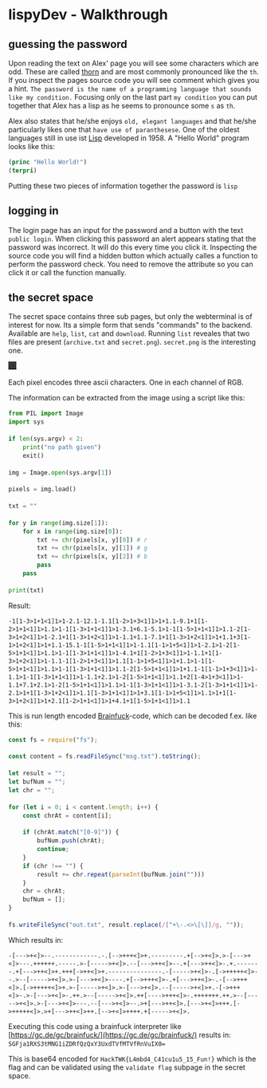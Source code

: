 # lispyDev - Walkthrough

## guessing the password

Upon reading the text on Alex' page you will see some characters which are odd. These are called [thorn](https://de.wikipedia.org/wiki/%C3%9E) and are most commonly pronounced like the `th`. If you inspect the pages source code you will see comment which gives you a hint. `The password is the name of a programming language that sounds like my condition.` Focusing only on the last part `my condition` you can put together that Alex has a lisp as he seems to pronounce some `s` as `th`.

Alex also states that he/she enjoys `old, elegant languages` and that he/she particularly likes one that `have use of paranthesese`. One of the oldest languages still in use ist [Lisp](https://de.wikipedia.org/wiki/Lisp) developed in 1958. A "Hello World" program looks like this:

```lisp
(princ "Hello World!")
(terpri)
```

Putting these two pieces of information together the password is `lisp`

## logging in
The login page has an input for the password and a button with the text `public login`. When clicking this password an alert appears stating that the password was incorrect. It will do this every time you click it. Inspecting the source code you will find a hidden button which actually calles a function to perform the password check. You need to remove the attribute so you can click it or call the function manually.

## the secret space

The secret space contains three sub pages, but only the webterminal is of interest for now. Its a simple form that sends "commands" to the backend. Available are `help`, `list`, `cat` and `download`. Running `list` reveales that two files are present (`archive.txt` and `secret.png`). `secret.png` is the interesting one.

![alt text](src/ctf/resource/public/secret_space/egarots/secret.png)

Each pixel encodes three ascii characters. One in each channel of RGB.

The information can be extracted from the image using a script like this:

```python
from PIL import Image
import sys

if len(sys.argv) < 2:
    print("no path given")
    exit()

img = Image.open(sys.argv[1])

pixels = img.load()

txt = ""

for y in range(img.size[1]):
    for x in range(img.size[0]):
        txt += chr(pixels[x, y][0]) # r
        txt += chr(pixels[x, y][1]) # g
        txt += chr(pixels[x, y][2]) # b
        pass
    pass

print(txt)
```

Result:
```
-1[1-3>1+1<1]1>1-2.1-12.1-1.1[1-2>1+3<1]1>1+1.1-9.1+1[1-2>1+1<1]1>1.1>1-1[1-3>1+1<1]1>1-3.1+6.1-5.1>1-1[1-5>1+1<1]1>1.1-2[1-3>1+2<1]1>1-2.1+1[1-3>1+2<1]1>1-1.1+1.1-7.1+1[1-3>1+2<1]1>1+1.1+3[1-1>1+2<1]1>1+1.1-15.1-1[1-5>1+1<1]1>1-1.1[1-1>1+5<1]1>1-2.1>1-2[1-5>1+1<1]1>1.1>1-1[1-3>1+1<1]1>1-4.1+1[1-2>1+3<1]1>1-1.1+1[1-3>1+2<1]1>1-1.1-1[1-2>1+3<1]1>1.1[1-1>1+5<1]1>1+1.1>1-1[1-5>1+1<1]1>1.1>1-1[1-3>1+1<1]1>1.1-2[1-5>1+1<1]1>1+1.1-1[1-1>1+3<1]1>1-1.1>1-1[1-3>1+1<1]1>1-1.1+2.1>1-2[1-5>1+1<1]1>1.1+2[1-4>1+3<1]1>1-1.1+7.1+2.1>1-2[1-5>1+1<1]1>1.1>1-1[1-3>1+1<1]1>1-3.1-2[1-3>1+1<1]1>1-2.1>1+1[1-3>1+2<1]1>1.1[1-3>1+1<1]1>1+3.1[1-1>1+5<1]1>1.1>1+1[1-3>1+2<1]1>1+2.1[1-2>1+1<1]1>1+4.1+1[1-5>1+1<1]1>1.1
```

This is run length encoded [Brainfuck](https://de.wikipedia.org/wiki/Brainfuck)-code, which can be decoded f.ex. like this:

```js
const fs = require("fs");

const content = fs.readFileSync("msg.txt").toString();

let result = "";
let bufNum = "";
let chr = "";

for (let i = 0; i < content.length; i++) {
    const chrAt = content[i];

    if (chrAt.match("[0-9]")) {
        bufNum.push(chrAt);
        continue;
    }
    if (chr !== "") {
        result += chr.repeat(parseInt(bufNum.join("")))
    }
    chr = chrAt;
    bufNum = [];
}

fs.writeFileSync("out.txt", result.replace(/[^+\-.<>\[\]]/g, ""));
```

Which results in:
```brainfuck
-[--->+<]>--.------------.-.[-->+++<]>+.---------.+[-->+<]>.>-[--->+<]>---.++++++.-----.>-[----->+<]>.--[--->++<]>--.+[--->++<]>-.+.-------.+[--->++<]>+.+++[->++<]>+.---------------.-[----->+<]>-.[->+++++<]>--.>--[----->+<]>.>-[--->+<]>----.+[-->+++<]>-.+[--->++<]>-.-[-->+++<]>.[->+++++<]>+.>-[----->+<]>.>-[--->+<]>.--[----->+<]>+.-[->+++<]>-.>-[--->+<]>-.++.>--[----->+<]>.++[---->+++<]>-.+++++++.++.>--[----->+<]>.>-[--->+<]>---.--[--->+<]>--.>+[--->++<]>.[--->+<]>+++.[->+++++<]>.>+[--->++<]>++.[-->+<]>++++.+[----->+<]>.
```

Executing this code using a brainfuck interpreter like [https://gc.de/gc/brainfuck/](https://gc.de/gc/brainfuck/) results in: `SGFja1RXS3tMNG1iZDRfQzQxY3UxdTVfMTVfRnVuIX0=`

This is base64 encoded for `HackTWK{L4mbd4_C41cu1u5_15_Fun!}` which is the flag and can be validated using the `validate flag` subpage in the secret space.
